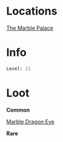 <!-- TITLE: The Marble Dragon -->

# Locations

[The Marble Palace](marblepalace)

# Info

```perl
Level: 21
```


# Loot

**Common**

[Marble Dragon Eye](marble-dragon-eye)

**Rare**